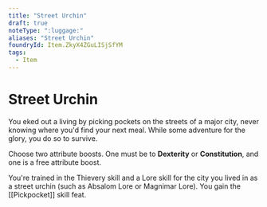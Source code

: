 ```yaml
---
title: "Street Urchin"
draft: true
noteType: ":luggage:"
aliases: "Street Urchin"
foundryId: Item.ZkyX4ZGuLISjSfYM
tags:
  - Item
---
```


# Street Urchin

You eked out a living by picking pockets on the streets of a major city, never knowing where you'd find your next meal. While some adventure for the glory, you do so to survive.

Choose two attribute boosts. One must be to **Dexterity** or **Constitution**, and one is a free attribute boost.

You're trained in the Thievery skill and a Lore skill for the city you lived in as a street urchin (such as Absalom Lore or Magnimar Lore). You gain the [[Pickpocket]] skill feat.
